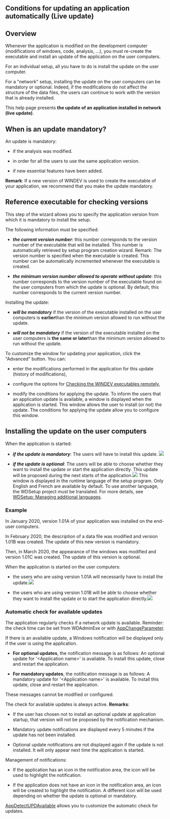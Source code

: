 
## Conditions for updating an application automatically (Live update)
			



<a name="NOTE1"></a>
<a name="NOTE1_1"></a>


## Overview
<a name="overview_ELTTEXTE000155"></a>
Whenever the application is modified on the development computer (modifications of windows, code, analysis, ...), you must re-create the executable and install an update of the application on the user computers.

For an individual setup, all you have to do is install the update on the user computer.

For a "network" setup, installing the update on the user computers can be mandatory or optional. Indeed, if the modifications do not affect the structure of the data files, the users can continue to work with the version that is already installed.

This help page presents **the update of an application installed in network (live update)**.

<a name="NOTE2"></a>
<a name="NOTE2_1"></a>


## When is an update mandatory?
<a name="when_update_mandatory_ELTTEXTE000179"></a>
An update is mandatory:

- if the analysis was modified.

- in order for all the users to use the same application version.

- if new essential features have been added.




**Remark**: If a new version of WINDEV is used to create the executable of your application, we recommend that you make the update mandatory.

<a name="NOTE3"></a>
<a name="NOTE3_1"></a>


## Reference executable for checking versions
<a name="reference_executable_for_checking_versions_ELTTEXTE000203"></a>
This step of the wizard allows you to specify the application version from which it is mandatory to install the setup.

The following information must be specified:

- ***the current version number***: this number corresponds to the version number of the executable that will be installed. This number is automatically retrieved by setup program creation wizard.
	Remark: The version number is specified when the executable is created. This number can be automatically incremented whenever the executable is created.

- ***the minimum version number allowed to operate without update***: this number corresponds to the version number of the executable found on the user computers from which the update is optional. 
	By default, this number corresponds to the current version number.




Installing the update:

- ***will be mandatory*** if the version of the executable installed on the user computers is **earlier**than the minimum version allowed to run without the update.

- ***will not be mandatory*** if the version of the executable installed on the user computers is **the same or later**than the minimum version allowed to run without the update.




To customize the window for updating your application, click the "Advanced" button. You can:

- enter the modifications performed in the application for this update (history of modifications), 

- configure the options for [Checking the WINDEV executables remotely](../WDAdminExe/2028052.md),

- modify the conditions for applying the update. 
	To inform the users that an application update is available, a window is displayed when the application is started. This window allows the user to install (or not) the update. The conditions for applying the update allow you to configure this window.




<a name="NOTE4"></a>
<a name="NOTE4_1"></a>


## Installing the update on the user computers
<a name="installing_the_update_the_user_computers_ELTTEXTE000227"></a>
When the application is started:

- ***if the update is mandatory***: The users will have to install this update. ![](https://doc.pcsoft.fr/en-US/images/image.awp?langid=3&name=FenMiseAJourOblig.gif)


- ***if the update is optional***: The users will be able to choose whether they want to install the update or start the application directly. This update will be proposed during the next starts of the application.![](https://doc.pcsoft.fr/en-US/images/image.awp?langid=3&name=FenMiseAJour.gif)
This window is displayed in the runtime language of the setup program. Only English and French are available by default. To use another language, the WDSetup project must be translated. For more details, see [WDSetup: Managing additional languages](../Editeurs/2028037.md).



<a name="NOTE4_2"></a>


### Example
<a name="example_ELTPARAGRAPHE000083"></a>

In January 2020, version 1.01A of your application was installed on the end-user computers.

In February 2020, the description of a data file was modified and version 1.01B was created. The update of this new version is mandatory.

Then, in March 2020, the appearance of the windows was modified and version 1.01C was created. The update of this version is optional.

When the application is started on the user computers:

- the users who are using version 1.01A will necessarily have to install the update.![](https://doc.pcsoft.fr/en-US/images/image.awp?langid=3&name=MAJAppliOblig.gif)


- the users who are using version 1.01B will be able to choose whether they want to install the update or to start the application directly.![](https://doc.pcsoft.fr/en-US/images/image.awp?langid=3&name=MAJAppliNonOblig.gif)




<a name="NOTE4_3"></a>


### Automatic check for available updates
<a name="automatic_check_for_available_updates_ELTPARAGRAPHE000103"></a>

The application regularly checks if a network update is available. 
Reminder: the check time can be set from WDAdminExe or with [AppChangeParameter](../WDLang1/1000017260.md). 

If there is an available update, a Windows notification will be displayed only if the user is using the application.

- **For optional updates**, the notification message is as follows: 
	An optional update for '&lt;Application name&gt;' is available. To install this update, close and restart the application.

- **For mandatory updates**, the notification message is as follows: 
	A mandatory update for '&lt;Application name&gt;' is available. To install this update, close and restart the application.


These messages cannot be modified or configured. 

The check for available updates is always active. 
**Remarks**: 

- If the user has chosen not to install an optional update at application startup, that version will not be proposed by the notification mechanism. 

- Mandatory update notifications are displayed every 5 minutes if the update has not been installed. 

- Optional update notifications are not displayed again if the update is not installed. It will only appear next time the application is started.






Management of notifications: 

- If the application has an icon in the notification area, the icon will be used to highlight the notification. 

- If the application does not have an icon in the notification area, an icon will be created to highlight the notification. A different icon will be used depending on whether the update is optional or mandatory.


[AppDetectUPDAvailable](../WDLang1/1410087705.md) allows you to customize the automatic check for updates.



